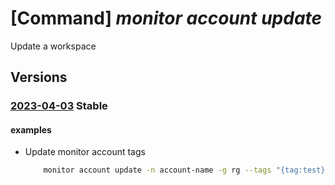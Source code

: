 # [Command] _monitor account update_

Update a workspace

## Versions

### [2023-04-03](/Resources/mgmt-plane/L3N1YnNjcmlwdGlvbnMve30vcmVzb3VyY2Vncm91cHMve30vcHJvdmlkZXJzL21pY3Jvc29mdC5tb25pdG9yL2FjY291bnRzL3t9/2023-04-03.xml) **Stable**

<!-- mgmt-plane /subscriptions/{}/resourcegroups/{}/providers/microsoft.monitor/accounts/{} 2023-04-03 -->

#### examples

- Update monitor account tags
    ```bash
        monitor account update -n account-name -g rg --tags "{tag:test}"
    ```
